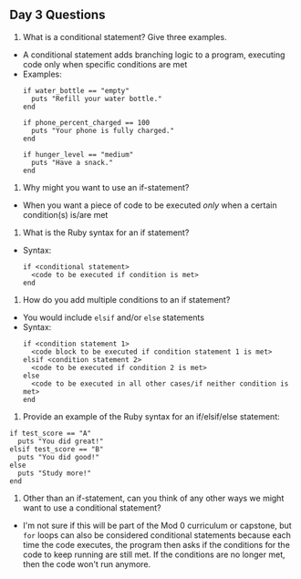 ## Day 3 Questions

1. What is a conditional statement? Give three examples.
* A conditional statement adds branching logic to a program, executing code only when specific conditions are met
* Examples:
  ```
  if water_bottle == "empty"
    puts "Refill your water bottle."
  end
  ```
  ```
  if phone_percent_charged == 100
    puts "Your phone is fully charged."
  end
  ```
  ```
  if hunger_level == "medium"
    puts "Have a snack."
  end
  ```

1. Why might you want to use an if-statement?
* When you want a piece of code to be executed *only* when a certain condition(s) is/are met

1. What is the Ruby syntax for an if statement?
* Syntax:
  ```
  if <conditional statement>
    <code to be executed if condition is met>
  end
  ```

1. How do you add multiple conditions to an if statement?
* You would include `elsif` and/or `else` statements
* Syntax:
  ```
  if <condition statement 1>
    <code block to be executed if condition statement 1 is met>
  elsif <condition statement 2>
    <code to be executed if condition 2 is met>
  else
    <code to be executed in all other cases/if neither condition is met>
  end
  ```

1. Provide an example of the Ruby syntax for an if/elsif/else statement:
  ```
  if test_score == "A"
    puts "You did great!"
  elsif test_score == "B"
    puts "You did good!"
  else
    puts "Study more!"
  end
  ```

1. Other than an if-statement, can you think of any other ways we might want to use a conditional statement?
* I'm not sure if this will be part of the Mod 0 curriculum or capstone, but `for` loops can also be considered conditional statements because each time the code executes, the program then asks if the conditions for the code to keep running are still met. If the conditions are no longer met, then the code won't run anymore.

